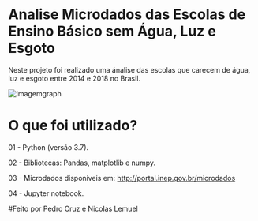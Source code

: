 # Analise Microdados das Escolas de Ensino Básico sem Água, Luz e Esgoto

Neste projeto foi realizado uma ánalise das escolas que carecem de água, luz e esgoto entre 2014 e 2018 no Brasil.

![Imagemgraph](https://user-images.githubusercontent.com/53242511/70248216-5b544900-1759-11ea-85b8-a1c16108bed1.png)

# O que foi utilizado?

01 - Python (versão 3.7).

02 - Bibliotecas: Pandas, matplotlib e numpy.

03 - Microdados disponíveis em: http://portal.inep.gov.br/microdados

04 - Jupyter notebook.













#Feito por Pedro Cruz e Nicolas Lemuel
